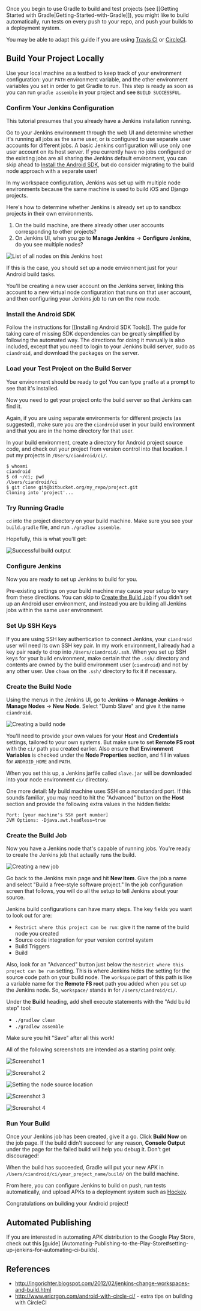 Once you begin to use Gradle to build and test projects (see [[Getting Started with Gradle|Getting-Started-with-Gradle]]), you might like to build automatically, run tests on every push to your repo, and push your builds to a deployment system.
 
You may be able to adapt this guide if you are using [Travis CI](http://docs.travis-ci.com/user/languages/java/) or [CircleCI](https://circleci.com/docs/android/).

## Build Your Project Locally
Use your local machine as a testbed to keep track of your environment configuration: 
your `PATH` environment variable, and the other environment variables you set in order to get Gradle to run. This step is ready as soon as you can run `gradle assemble` in your project and see `BUILD SUCCESSFUL`.

### Confirm Your Jenkins Configuration
This tutorial presumes that you already have a Jenkins installation running.

Go to your Jenkins environment through the web UI and determine whether it's running all jobs as the same user, or is configured to use separate user accounts for different jobs. A basic Jenkins configuration will use only one user account on its host server. If you currently have no jobs configured or the existing jobs are all sharing the Jenkins default environment, you can skip ahead to [Install the Android SDK](#install-the-android-sdk), but do consider migrating to the build node approach with a separate user!

In my workspace configuration, Jenkins was set up with multiple node environments because the same machine is used to build iOS and Django projects.

Here's how to determine whether Jenkins is already set up to sandbox projects in their own environments. 

1. On the build machine, are there already other user accounts corresponding to other projects?
2. On Jenkins UI, when you go to **Manage Jenkins** -> **Configure Jenkins**, do you see multiple nodes?

![List of all nodes on this Jenkins host](https://dl.dropboxusercontent.com/u/10808663/gradle_jenkins_android/nodes_list.png)

If this is the case, you should set up a node environment just for your Android build tasks. 

You'll be creating a new user account on the Jenkins server, linking this account to a new virtual node configuration that runs on that user account, and then configuring your Jenkins job to run on the new node. 

### Install the Android SDK 

Follow the instructions for [[Installing Android SDK Tools]].  The guide for taking care of missing SDK dependencies can be greatly simplified by following the automated way.  The directions for doing it manually is also included, except that you need to login to your Jenkins build server, sudo as `ciandroid`, and download the packages on the server.

### Load your Test Project on the Build Server
Your environment should be ready to go! You can type `gradle` at a prompt to see that it's installed. 

Now you need to get your project onto the build server so that Jenkins can find it.

Again, if you are using separate environments for different projects (as suggested), make sure you are the `ciandroid` user in your build environment and that you are in the home directory for that user.

In your build environment, create a directory for Android project source code, and check out your project from version control into that location. I put my projects in `/Users/ciandroid/ci/`.

    $ whoami
    ciandroid
    $ cd ~/ci; pwd
    /Users/ciandroid/ci
    $ git clone git@bitbucket.org/my_repo/project.git
    Cloning into 'project'...

### Try Running Gradle
`cd` into the project directory on your build machine. Make sure you see your `build.gradle` file, and run `./gradlew assemble`.

Hopefully, this is what you'll get:

![Successful build output](https://dl.dropboxusercontent.com/u/10808663/gradle_jenkins_android/build_successful.png)
    
### Configure Jenkins
Now you are ready to set up Jenkins to build for you.

Pre-existing settings on your build machine may cause your setup to vary from these directions. You can skip to [Create the Build Job](#create-the-build-job) if you didn't set up an Android user environment, and instead you are building all Jenkins jobs within the same user environment.

### Set Up SSH Keys
If you are using SSH key authentication to connect Jenkins, your `ciandroid` user will need its own SSH key pair. In my work environment, I already had a key pair ready to drop into `/Users/ciandroid/.ssh`. When you set up SSH keys for your build environment, make certain that the `.ssh/` directory and contents are owned by the build environment user (`ciandroid`) and not by any other user. Use `chown` on the  `.ssh/` directory to fix it if necessary.

### Create the Build Node
Using the menus in the Jenkins UI, go to **Jenkins** -> **Manage Jenkins** -> **Manage Nodes** -> **New Node**. Select "Dumb Slave" and give it the name `ciandroid`.

![Creating a build node](https://dl.dropboxusercontent.com/u/10808663/gradle_jenkins_android/create_android_build_node.png)

You'll need to provide your own values for your **Host** and **Credentials** settings, tailored to your own systems. But make sure to set **Remote FS root** with the `ci/` path you created earlier. Also ensure that **Environment Variables** is checked under the **Node Properties** section, and fill in values for `ANDROID_HOME` and `PATH`.

When you set this up, a Jenkins jarfile called `slave.jar` will be downloaded into your node environment `ci/` directory. 

One more detail: My build machine uses SSH on a nonstandard port. If this sounds familiar, you may need to hit the "Advanced" button on the **Host** section and provide the following extra values in the hidden fields:

    Port: [your machine's SSH port number]
    JVM Options: -Djava.awt.headless=true
   
### Create the Build Job
Now you have a Jenkins node that's capable of running jobs. You're ready to create the Jenkins job that actually runs the build.

![Creating a new job](https://dl.dropboxusercontent.com/u/10808663/gradle_jenkins_android/create_new_build.png)

Go back to the Jenkins main page and hit **New Item**. Give the job a name and select "Build a free-style software project." In the job configuration screen that follows, you will do all the setup to tell Jenkins about your source.

Jenkins build configurations can have many steps. The key fields you want to look out for are:
 * `Restrict where this project can be run`: give it the name of the build node you created
 * Source code integration for your version control system
 * Build Triggers
 * Build
 
Also, look for an "Advanced" button just below the `Restrict where this project can be run` setting. This is where Jenkins hides the setting for the source code path on your build node. The `workspace` part of this path is like a variable name for the **Remote FS root** path you added when you set up the Jenkins node. So, `workspace/` stands in for `/Users/ciandroid/ci/`. 

Under the **Build** heading, add shell execute statements with the "Add build step" tool:
* `./gradlew clean`
* `./gradlew assemble`
  
Make sure you hit "Save" after all this work!

All of the following screenshots are intended as a starting point only.

![Screenshot 1](https://dl.dropboxusercontent.com/u/10808663/gradle_jenkins_android/create_job1.png)

![Screenshot 2](https://dl.dropboxusercontent.com/u/10808663/gradle_jenkins_android/create_job2.png)

![Setting the node source location](https://dl.dropboxusercontent.com/u/10808663/gradle_jenkins_android/create_job_node_source.png)

![Screenshot 3](https://dl.dropboxusercontent.com/u/10808663/gradle_jenkins_android/create_job3.png)

![Screenshot 4](https://dl.dropboxusercontent.com/u/10808663/gradle_jenkins_android/create_job4.png)

### Run Your Build
Once your Jenkins job has been created, give it a go. Click **Build Now** on the job page. If the build didn't succeed for any reason, **Console Output** under the page for the failed build will help you debug it. Don't get discouraged!

When the build has succeeded, Gradle will put your new APK in `/Users/ciandroid/ci/your_project_name/build/` on the build machine. 

From here, you can configure Jenkins to build on push, run tests automatically, and upload APKs to a deployment system such as [Hockey](http://hockeyapp.net).

Congratulations on building your Android project! 

## Automated Publishing

If you are interested in automating APK distribution to the Google Play Store, check out this [guide]
(Automating-Publishing-to-the-Play-Store#setting-up-jenkins-for-automating-ci-builds).

## References
* http://ingorichter.blogspot.com/2012/02/jenkins-change-workspaces-and-build.html
* http://www.ericrgon.com/android-with-circle-ci/ - extra tips on building with CircleCI